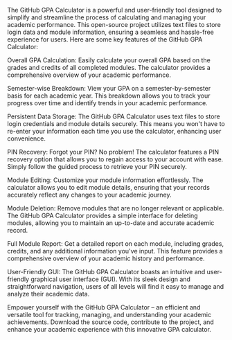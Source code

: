 The GitHub GPA Calculator is a powerful and user-friendly tool designed to simplify and streamline the process of calculating and managing your academic performance. This open-source project utilizes text files to store login data and module information, ensuring a seamless and hassle-free experience for users. Here are some key features of the GitHub GPA Calculator:

Overall GPA Calculation:
Easily calculate your overall GPA based on the grades and credits of all completed modules. The calculator provides a comprehensive overview of your academic performance.

Semester-wise Breakdown:
View your GPA on a semester-by-semester basis for each academic year. This breakdown allows you to track your progress over time and identify trends in your academic performance.

Persistent Data Storage:
The GitHub GPA Calculator uses text files to store login credentials and module details securely. This means you won't have to re-enter your information each time you use the calculator, enhancing user convenience.

PIN Recovery:
Forgot your PIN? No problem! The calculator features a PIN recovery option that allows you to regain access to your account with ease. Simply follow the guided process to retrieve your PIN securely.

Module Editing:
Customize your module information effortlessly. The calculator allows you to edit module details, ensuring that your records accurately reflect any changes to your academic journey.

Module Deletion:
Remove modules that are no longer relevant or applicable. The GitHub GPA Calculator provides a simple interface for deleting modules, allowing you to maintain an up-to-date and accurate academic record.

Full Module Report:
Get a detailed report on each module, including grades, credits, and any additional information you've input. This feature provides a comprehensive overview of your academic history and performance.

User-Friendly GUI:
The GitHub GPA Calculator boasts an intuitive and user-friendly graphical user interface (GUI). With its sleek design and straightforward navigation, users of all levels will find it easy to manage and analyze their academic data.

Empower yourself with the GitHub GPA Calculator – an efficient and versatile tool for tracking, managing, and understanding your academic achievements. Download the source code, contribute to the project, and enhance your academic experience with this innovative GPA calculator.

